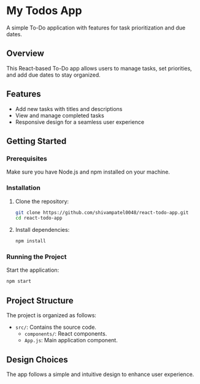 # My Todos App

A simple To-Do application with features for task prioritization and due dates.

## Overview

This React-based To-Do app allows users to manage tasks, set priorities, and add due dates to stay organized.

## Features

- Add new tasks with titles and descriptions
- View and manage completed tasks
- Responsive design for a seamless user experience

## Getting Started

### Prerequisites

Make sure you have Node.js and npm installed on your machine.

### Installation

1. Clone the repository:

   ```bash
   git clone https://github.com/shivampatel0048/react-todo-app.git
   cd react-todo-app
   ```

2. Install dependencies:

   ```bash
   npm install
   ```

### Running the Project

Start the application:

```bash
npm start
```

## Project Structure

The project is organized as follows:

- `src/`: Contains the source code.
  - `components/`: React components.
  - `App.js`: Main application component.

## Design Choices

The app follows a simple and intuitive design to enhance user experience.
